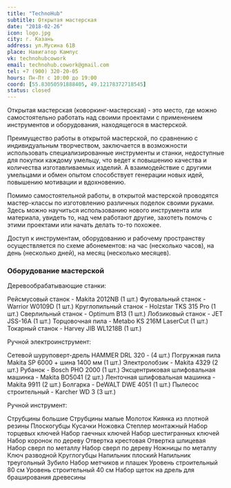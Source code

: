 ```yaml
---
title: "TechnoHub"
subtitle: Открытая мастерская
date: "2018-02-26"
icon: logo.jpg
city: г. Казань
address: ул.Мусина 61В
place: Навигатор Кампус
vk: technohubcowork
email: technohub.cowork@gmail.com
tel: +7 (900) 320-20-05
hours: Пн-Пт с 10:00 до 19:00
coord: [55.83050591888405, 49.12178372718545]
status: closed
---
```


Открытая мастерская (коворкинг-мастерская) - это место, где можно самостоятельно работать над своими проектами с применением инструментов и оборудования, находящегося в мастерской.

Преимущество работы в открытой мастерской, по сравнению с индивидуальным творчеством, заключается в возможности использовать специализированные инструменты и станки, недоступные для покупки каждому умельцу, что ведет к повышению качества и количества изготавливаемых изделий. А взаимодействие с другими умельцами и обмен опытом способствует генерации новых идей, повышению мотивации и вдохновению.

Помимо самостоятельной работы, в открытой мастерской проводятся мастер-классы по изготовлению различных поделок своими руками. Здесь можно научиться использованию нового инструмента или материала, увидеть то, над чем работают другие, захотеть помочь с этими проектами или начать делать то-то похожее.

Доступ к инструментам, оборудованию и рабочему пространству осуществляется по схеме абонементов: на час (несколько часов), на день (несколько дней), на месяц (несколько месяцев).

### Оборудование мастерской

Деревообрабатывающие станки:

Рейсмусовый станок - Makita 2012NB (1 шт.) Фуговальный станок - Warrior W0109D (1 шт.) Круглопильный станок - Holzstar TKS 315 Pro (1 шт.) Сверлильный станок - Optimum B13 (1 шт.) Лобзиковый станок - JET JSS-16A (1 шт.) Торцовочная пила - Metabo KS 216M LaserCut (1 шт.) Токарный станок - Harvey JIB WL1218B (1 шт.)

Ручной электроинструмент:

Сетевой шуруповерт-дрель HAMMER DRL 320 - (4 шт.) Погружная пила Makita SP 6000 + шина 1400 мм (1 шт.) Электролобзик - Makita 4329 (2 шт.) Рубанок - Bosch PHO 2000 (1 шт.) Эксцентриковая шлифовальная машинка - Makita BO5041 (2 шт.) Ленточная шлифовальная машинка - Makita 9911 (2 шт.) Болгарка - DeWALT DWE 4051 (1 шт.) Пылесос строительный - Karcher WD 3 (3 шт.)

Ручной инструмент:

Струбцины большие Струбцины малые Молоток Киянка из плотной резины Плоскогубцы Кусачки Ножовка Степлер монтажный Набор торцевых ключей Набор гаечных ключей Набор шестигранных ключей Набор коронок по дереву Отвертка крестовая Отвертка шлицевая Набор сверл по металлу Набор сверл по дереву Ножницы по металлу Ключ разводной Круглогубцы Напильник плоский Напильник треугольный Зубило Набор метчиков и плашек Уровень строительный 80 см Уровень строительный 40 см Набор щеток на дрель для браширования древесины
